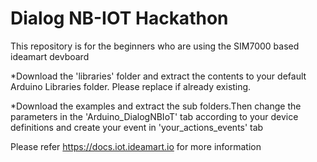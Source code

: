 # Dialog NB-IOT Hackathon
This repository is for the beginners who are using the SIM7000 based ideamart devboard

*Download the 'libraries' folder and extract the contents to your default Arduino Libraries folder. Please replace if already existing.

*Download the examples and extract the sub folders.Then change the parameters in the 'Arduino_DialogNBIoT' tab according to your device definitions and create your event in 'your_actions_events' tab

Please refer https://docs.iot.ideamart.io for more information
